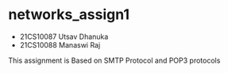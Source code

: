 # networks_assign1
- 21CS10087 Utsav Dhanuka
- 21CS10088 Manaswi Raj

This assignment is Based on SMTP Protocol and POP3 protocols
